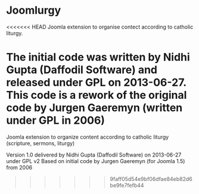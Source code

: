 Joomlurgy
=========

<<<<<<< HEAD
Joomla extension to organise contect according to catholic liturgy.

The initial code was written by Nidhi Gupta (Daffodil Software) and released under GPL on 2013-06-27.
This code is a rework of the original code by Jurgen Gaeremyn (written under GPL in 2006)
=======
Joomla extension to organize content according to catholic liturgy (scripture, sermons, liturgy)

Version 1.0 delivered by Nidhi Gupta (Daffodil Software) on 2013-06-27 under GPL v2
Based on initial code by Jurgen Gaeremyn (for Joomla 1.5) from 2006
>>>>>>> 9faff05d54e9bf06dfae84eb82d6be9fe7fefb44
